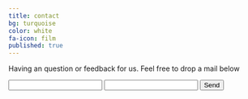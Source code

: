 ```yaml
---
title: contact
bg: turquoise
color: white
fa-icon: film
published: true
---
```


Having an question or feedback for us. Feel free to drop a mail below

<form action="https://formspree.io/pady92@email.com"
      method="POST">
    <input type="text" name="name">
    <input type="email" name="_replyto">
    <input type="submit" value="Send">
</form>
